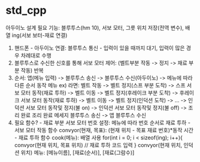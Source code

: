# std_cpp
아두이노 설계
필요 기능: 블루투스(hm 10), 서보 모터, 그릇 위치 저장(전역 변수), 배열 ing(서보 보터-재료 연결)

1. 핸드폰 - 아두이노 연결: 블루투스 통신 - 입력이 있을 때까지 대기, 입력이 많은 경우 차례대로 수행
2. 블루투스로 수신한 신호를 통해 서보 모터 제어: (벨트부분 작동 -> 정지 -> 재료 부분 작동) 반복
3. 순서: 앱(메뉴 입력) -> 블루투스 송신 -> 블루투스 수신(아두이노) -> 메뉴에 따라 다른 순서 동작
    메뉴 ex) 라면: 벨트 작동 -> 벨트 정지(스프 부분 도착) -> 스프 서보 모터 동작(재료 투하) -> 벨트 이동 -> 벨트 정지(후레이크 부분 도착) -> 후레이크 서보 모터 동작(재료 투하) -> 벨트 이동 -> 벨트 정지(인덕션 도착) -> ... -> 인덕션 서보 모터 동작및 정지(불 on) -> 인덕션 서보 모터 동작및 정지(불 off) -> 조리 완료 
    조리 완료 메세지 블루투스 송신 -> 앱 블루투스 수신
4. 필요 함수? - 재료 부분 서보 모터 번호 설정: 메뉴에 따라 번호 순서로 재료 투하
            - 서보 모터 작동 함수 convyor(현재, 목표): (현재 위치 - 목표 재료 번호)*동작 시간
            - 재료 투하 함수 cook(메뉴): 배열 사용 
                for(int i = 0; i < sizeof(ing); i++){
                convyor(현재 위치, 목표 위치)
                // 재료 투하 코드 입력
                }
                convyor(현재 위치, 인덕션 위치)
메뉴: [메뉴이름], [재료(순서)], [재료(그람수)] 




